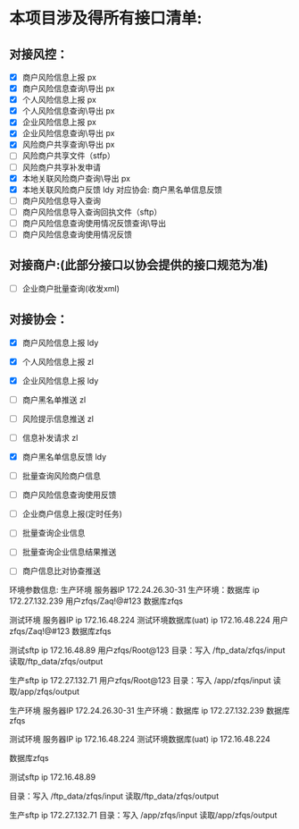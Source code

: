 # 本项目涉及得所有接口清单:

## 对接风控：
- [x] 商户风险信息上报                px
- [x] 商户风险信息查询\导出           px
- [x] 个人风险信息上报                px
- [x] 个人风险信息查询\导出           px
- [x] 企业风险信息上报                px
- [x] 企业风险信息查询\导出           px
- [x] 风险商户共享查询\导出           px
- [ ] 风险商户共享文件（stfp）
- [ ] 风险商户共享补发申请
- [x] 本地关联风险商户查询\导出        px
- [x] 本地关联风险商户反馈            ldy 对应协会: 商户黑名单信息反馈
- [ ] 商户风险信息导入查询
- [ ] 商户风险信息导入查询回执文件（sftp）
- [ ] 商户风险信息查询使用情况反馈查询\导出
- [ ] 商户风险信息查询使用情况反馈

## 对接商户:(此部分接口以协会提供的接口规范为准)
- [ ] 企业商户批量查询(收发xml)

## 对接协会：
- [x] 商户风险信息上报      ldy
- [x] 个人风险信息上报      zl
- [x] 企业风险信息上报      ldy
- [ ] 商户黑名单推送        zl
- [ ] 风险提示信息推送      zl
- [ ] 信息补发请求          zl
- [x] 商户黑名单信息反馈     ldy
- [ ] 批量查询风险商户信息   
- [ ] 商户风险信息查询使用反馈
- [ ] 企业商户信息上报(定时任务)
- [ ] 批量查询企业信息
- [ ] 批量查询企业信息结果推送
- [ ] 商户信息比对协查推送


环境参数信息:
生产环境 服务器IP
172.24.26.30-31
生产环境：数据库
ip 172.27.132.239
用户zfqs/Zaq!@#123
数据库zfqs

测试环境 服务器IP
ip 172.16.48.224
测试环境数据库(uat)
ip 172.16.48.224
用户zfqs/Zaq!@#123
数据库zfqs

测试sftp
ip 172.16.48.89
用户zfqs/Root@123
目录：写入 /ftp_data/zfqs/input 读取/ftp_data/zfqs/output

生产sftp 
ip 172.27.132.71
用户zfqs/Root@123
目录：写入 /app/zfqs/input 读取/app/zfqs/output




生产环境 服务器IP
172.24.26.30-31
生产环境：数据库
ip 172.27.132.239
数据库zfqs

测试环境 服务器IP
ip 172.16.48.224
测试环境数据库(uat)
ip 172.16.48.224

数据库zfqs

测试sftp
ip 172.16.48.89

目录：写入 /ftp_data/zfqs/input 读取/ftp_data/zfqs/output

生产sftp 
ip 172.27.132.71
目录：写入 /app/zfqs/input 读取/app/zfqs/output





